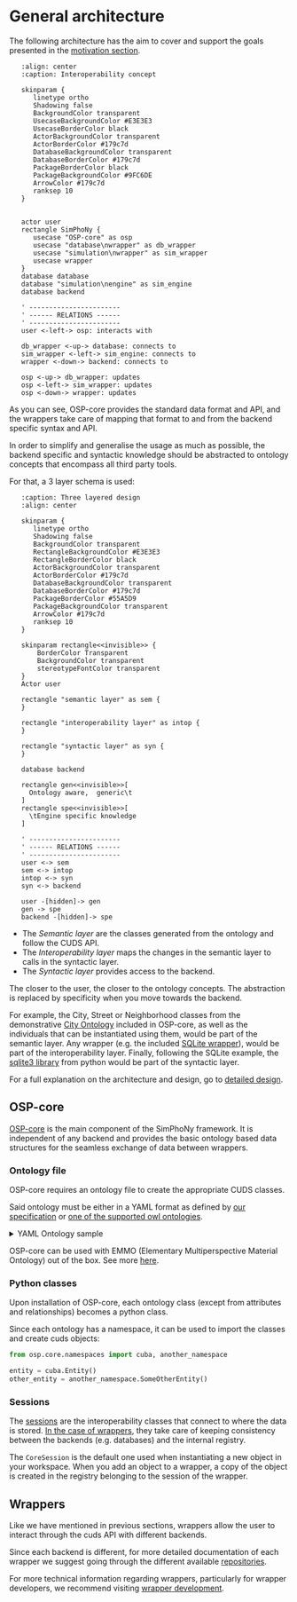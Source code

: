 # General architecture
The following architecture has the aim to cover and support the goals presented in the [motivation section](./motivation.md).

```{uml}
   :align: center
   :caption: Interoperability concept

   skinparam {
      linetype ortho   
      Shadowing false
      BackgroundColor transparent
      UsecaseBackgroundColor #E3E3E3
      UsecaseBorderColor black
      ActorBackgroundColor transparent
      ActorBorderColor #179c7d
      DatabaseBackgroundColor transparent
      DatabaseBorderColor #179c7d
      PackageBorderColor black
      PackageBackgroundColor #9FC6DE
      ArrowColor #179c7d
      ranksep 10
   }

   
   actor user
   rectangle SimPhoNy {
      usecase "OSP-core" as osp
      usecase "database\nwrapper" as db_wrapper
      usecase "simulation\nwrapper" as sim_wrapper
      usecase wrapper
   }
   database database
   database "simulation\nengine" as sim_engine
   database backend

   ' -----------------------
   ' ------ RELATIONS ------
   ' -----------------------
   user <-left-> osp: interacts with

   db_wrapper <-up-> database: connects to
   sim_wrapper <-left-> sim_engine: connects to
   wrapper <-down-> backend: connects to

   osp <-up-> db_wrapper: updates
   osp <-left-> sim_wrapper: updates
   osp <-down-> wrapper: updates
```

As you can see, OSP-core provides the standard data format and API,
and the wrappers take care of mapping that format to and from the backend specific syntax and API.

In order to simplify and generalise the usage as much as possible, the backend 
specific and syntactic knowledge should be abstracted to ontology concepts 
that encompass all third party tools.

For that, a 3 layer schema is used:

```{uml}
   :caption: Three layered design
   :align: center

   skinparam {
      linetype ortho   
      Shadowing false
      BackgroundColor transparent
      RectangleBackgroundColor #E3E3E3
      RectangleBorderColor black
      ActorBackgroundColor transparent
      ActorBorderColor #179c7d
      DatabaseBackgroundColor transparent
      DatabaseBorderColor #179c7d
      PackageBorderColor #55A5D9
      PackageBackgroundColor transparent
      ArrowColor #179c7d
      ranksep 10
   }
   
   skinparam rectangle<<invisible>> {
       BorderColor Transparent
       BackgroundColor transparent
       stereotypeFontColor transparent
   }
   Actor user
   
   rectangle "semantic layer" as sem {
   }

   rectangle "interoperability layer" as intop {
   }

   rectangle "syntactic layer" as syn { 
   }
    
   database backend
  
   rectangle gen<<invisible>>[
     Ontology aware,  generic\t
   ]
   rectangle spe<<invisible>>[
     \tEngine specific knowledge
   ]

   ' -----------------------
   ' ------ RELATIONS ------
   ' -----------------------
   user <-> sem
   sem <-> intop
   intop <-> syn
   syn <-> backend

   user -[hidden]-> gen
   gen -> spe
   backend -[hidden]-> spe
```

- The *Semantic layer* are the classes generated from the ontology and follow the CUDS API.
- The *Interoperability layer* maps the changes in the semantic layer to calls in the syntactic layer.
- The *Syntactic layer* provides access to the backend.

The closer to the user, the closer to the ontology concepts.
The abstraction is replaced by specificity when you move towards the backend.

For example, the City, Street or Neighborhood classes from the demonstrative [City Ontology](./ontologies_included.md#the-city-ontology) included in OSP-core, as well as the individuals that can be instantiated using them, would be part of the semantic layer. Any wrapper (e.g. the included [SQLite wrapper](https://github.com/simphony/osp-core/tree/master/osp/wrappers/sqlite)), would be part of the interoperability layer. Finally, following the SQLite example, the [sqlite3 library](https://docs.python.org/3/library/sqlite3.html) from python would be part of the syntactic layer.


For a full explanation on the architecture and design, go to [detailed design](./detailed_design.md).

## OSP-core
[OSP-core](https://github.com/simphony/osp-core) is the main component of the SimPhoNy framework.
It is independent of any backend and provides the basic ontology based data structures for the seamless exchange of data between wrappers.

### Ontology file
OSP-core requires an ontology file to create the appropriate CUDS classes.

Said ontology must be either in a YAML format as defined by [our specification](yaml.md)
or [one of the supported owl ontologies](owl.md).

<details>
  <summary>YAML Ontology sample</summary>
  The following is an excerpt from the `city.ontology.yml` in osp-core.

  ```yaml
    ---
    version: "0.0.3"

    namespace: "city"

    ontology:

      encloses:
        subclass_of:
        - cuba.activeRelationship
        inverse: city.isEnclosedBy

      isEnclosedBy:
        subclass_of:
        - cuba.passiveRelationship
        inverse: city.encloses

      hasInhabitant:
        subclass_of:
        - city.encloses

      ################

      CityWrapper:
        subclass_of:
        - cuba.Wrapper
        - city.hasPart:
            range: city.City
            cardinality: 1+
            exclusive: false

      ################

      City:
        subclass_of:
        - city.PopulatedPlace
        - city.hasPart:
            range: city.Neighborhood
            cardinality: many
            exclusive: true
        - city.isPartOf:
            range: city.CityWrapper
            cardinality: 0-1
            exclusive: true
        - city.hasMajor:
            range: city.Citizen
            cardinality: 0-1
            exclusive: true

      Building:
        subclass_of:
        - city.ArchitecturalStructure
        - city.hasPart:
            range: city.Address
            cardinality: 1
            exclusive: false
        - city.hasPart:
            range: city.Floor
            cardinality: many
            exclusive: false
        - city.isPartOf:
            range: city.Street
            cardinality: 1
            exclusive: true

      Citizen:
        subclass_of:
        - city.Person
  ```
</details>

OSP-core can be used with EMMO (Elementary Multiperspective Material Ontology) out of the box.
See more [here](ontologies_included.md).

### Python classes
Upon installation of OSP-core, each ontology class (except from attributes and relationships) becomes a python class.

Since each ontology has a namespace, it can be used to import the classes and create cuds objects:

```py
from osp.core.namespaces import cuba, another_namespace

entity = cuba.Entity()
other_entity = another_namespace.SomeOtherEntity()
```

### Sessions
The [sessions](./detailed_design.md#session) are the interoperability classes that connect to where the data is stored. 
[In the case of wrappers](./wrapper_development.md#coding), they take care of keeping consistency between the backends (e.g. databases) and the internal registry.

The `CoreSession` is the default one used when instantiating a new object in your workspace. When you add an object to a wrapper, a copy of the object is created in the registry belonging to the session of the wrapper.

## Wrappers
Like we have mentioned in previous sections, wrappers allow the user to interact 
through the cuds API with different backends.

Since each backend is different, for more detailed documentation of each wrapper
we suggest going through the different available [repositories](https://gitlab.cc-asp.fraunhofer.de/simphony/wrappers/).

For more technical information regarding wrappers, particularly for wrapper developers, 
we recommend visiting [wrapper development](./wrapper_development.md).
